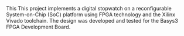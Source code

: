 This This project implements a digital stopwatch on a reconfigurable System-on-Chip (SoC) platform using FPGA technology and the Xilinx Vivado toolchain. The design was developed and tested for the Basys3 FPGA Development Board.
